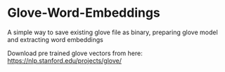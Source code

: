 # Glove-Word-Embeddings
A simple way to save existing glove file as binary, preparing glove model and extracting word embeddings

Download pre trained glove vectors from here: 
https://nlp.stanford.edu/projects/glove/
